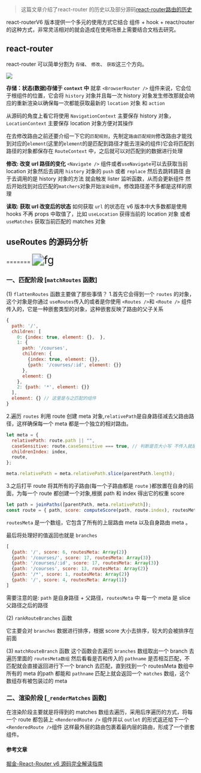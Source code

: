 > 这篇文章介绍了react-router 的历史以及部分源码[react-router路由的历史](https://blog.csdn.net/qiwoo_weekly/article/details/127116248)

react-routerV6 版本提供一个多元的使用方式它结合 组件 + hook + react/router 的这种方式，非常灵活相对的就会造成在使用场景上需要结合文档去研究。

## react-router
react-router 可以简单分割为 `存储`、 `修改`、 `获取`这三个方向。

![](https://user-images.githubusercontent.com/63789659/201518066-b86c6983-23ea-47ce-8af2-deff2c6445b1.png)

**存储：状态(数据)存储于 `context` 中**
就拿 `<BrowserRouter />` 组件来说，它会位于根组件的位置，它会将 `history` 对象并且每一次 history 对象发生修改那就会响应的重新渲染以确保每一次都能获取最新的 `location` 对象 和 `action` 

从源码的角度上看它将使用 `NavigationContext` 主要保存 history 对象， `LocationContext` 主要保存 location 对象方便对其操作

在去修改路由之前还要介绍一下它的`匹配规则`，先制定`路由匹配规则`修改路由才能找到对应的`element`(这里的`element`的是匹配到路径才能去渲染的组件)它会将匹配到路径的对象都保存在 `RouteContext` 中，之后就可以对匹配到的数据进行处理

**修改: 改变 url 路径的变化**
`<Navigate />` 组件或者`useNavigate`可以去获取当前 location 对象然后去调用 `history` 对象的 `push` 或者 `replace` 然后去跳转路径 由于去调用的是 history 对象的方法 就会触发 lister 监听函数，从而会更新组件 然后开始找到对应匹配的`matchers`对象开始`渲染组件`。修改路径差不多都是这样的原理

**读取: 获取 url 改变后的状态**
如何获取 `url` 的状态在 v6 版本中大多数都是使用 hooks 不再 props 中取值了，比如 `useLocation` 获得当前的 location 对象 或者 `useMatches` 获取当前匹配的 matches 对象 

## useRoutes 的源码分析

=======
<img src="https://user-images.githubusercontent.com/63789659/201244704-28af8010-0a7c-43f4-923d-b968e56d55e6.png" alt="fg" style="zoom:200%;" />

### 一、匹配阶段 [`matchRoutes` 函数]

(1) `flattenRoutes` 函数主要做了那些事情？
1.首先它会得到一个 `routes` 的对象，这个对象是你通过 `useRoutes`传入的或者是你使用 `<Routes />`和 `<Route />` 组件传入的，它是一种嵌套类型的对象，这种嵌套反映了路由的父子关系

~~~js
{
  path: '/',
  children: [
    0: {index: true, element: {},  },
    1: {
      path: '/courses', 
      children: {
        {index: true, element: {}},
        {path: '/courses/:id', element: {}}
      }, 
      element: {}
    },
    2: {path: '*', element: {}}
  ],
  element: {} // 这里是与之匹配的组件
}
~~~
2.遍历 `routes` 利用 route 创建 meta 对象,`relativePath`是自身路径减去父路由路径，这样确保每一个 meta 都是一个独立的相对路由。

~~~js
let meta = {
  relativePath: route.path || "",
  caseSensitive: route.caseSensitive === true, // 判断是否大小写 不传入就是 false 
  childrenIndex: index,
  route,
};

meta.relativePath = meta.relativePath.slice(parentPath.length);

~~~

3.之后打平 route 将其所有的子路由(每一个子路由都是 `route` )都放置在自身的前面，为每一个 route 都创建一个对象,根据 path 和 index 得出它的权重 score
~~~js
let path = joinPaths([parentPath, meta.relativePath]);
const route = { path, score: computeScore(path, route.index), routesMeta }
~~~
`routesMeta` 是一个数组，它包含了所有的上层路由 meta 以及自身路由 meta 。 

最后将处理好的值返回也就是 `branches`

~~~js
[
  {path: '/', score: 6, routesMeta: Array(2)}
  {path: '/courses/', score: 17, routesMeta: Array(3)}
  {path: '/courses/:id', score: 17, routesMeta: Array(3)}
  {path: '/courses', score: 13, routesMeta: Array(2)}
  {path: '/*', score: 1, routesMeta: Array(2)}
  {path: '/', score: 4, routesMeta: Array(1)}
]
~~~
需要注意的是: `path` 是自身路径 + 父路径，`routesMeta` 中 每一个 meta 是 slice 父路径之后的路径

(2) `rankRouteBranches` 函数

它主要会对 `branches` 数据进行排序，根据 score 大小去排序，较大的会被排序在前面

(3) `matchRouteBranch` 函数
这个函数会去遍历 `branches` 数组取出一个 branch 去遍历里面的 `routesMeta数组` 然后看看是否和传入的 `pathname` 是否相互匹配，不匹配就会直接返回进行下一个 branch 去匹配，直到找到一个 routesMeta 数组中所有的 meta 的path 都能和 `pathname` 匹配上就会返回一个 `matches` 数组，这个数组存有被包装过的 meta     

### 二、渲染阶段 [`_renderMatches` 函数]

在渲染阶段主要就是将得到的 matches 数组去遍历，采用后序遍历的方式，将每一个 route 都包装上 `<RenderedRoute />` 组件并以 `outlet` 的形式返还给下一个 `<RenderedRoute />`组件 这样最外层的路由包裹着最内层的路由，形成了一个嵌套组件。


#### 参考文章
[掘金-React-Router v6 源码完全解读指南](https://juejin.cn/post/7067436563457638413#heading-22)